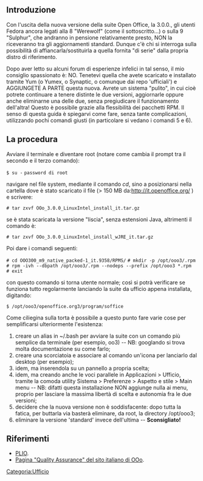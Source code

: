 Introduzione
------------

Con l'uscita della nuova versione della suite Open Office, la 3.0.0., gli utenti Fedora ancora legati alla 8 "Werewolf" (come il sottoscritto...) o sulla 9 "Sulphur", che andranno in pensione relativamente presto, NON la riceveranno tra gli aggiornamenti standard.
Dunque c'è chi si interroga sulla possibilità di affiancarla/sostituirla a quella fornita "di serie" dalla propria distro di riferimento.

Dopo aver letto su alcuni forum di esperienze infelici in tal senso, il mio consiglio spassionato è: NO.
Tenetevi quella che avete scaricato e installato tramite Yum (o Yumex, o Synaptic, o comunque dai repo 'ufficiali') e AGGIUNGETE A PARTE questa nuova. Avrete un sistema "pulito", in cui cioè potrete continuare a tenere distinte le due versioni, aggiornarle oppure anche eliminarne una delle due, senza pregiudicare il funzionamento dell'altra! Questo è possibile grazie alla flessibilità dei pacchetti RPM.
Il senso di questa guida è spiegarvi come fare, senza tante complicazioni, utilizzando pochi comandi giusti (in particolare si vedano i comandi 5 e 6).

La procedura
------------

Avviare il terminale e diventare root (notare come cambia il prompt tra il secondo e il terzo comando):

`$ su -`
`password di root`

navigare nel file system, mediante il comando *cd*, sino a posizionarsi nella cartella dove è stato scaricato il file (&gt; 150 MB da:<http://it.openoffice.org/> ) e scrivere:

`# tar zxvf OOo_3.0.0_LinuxIntel_install_it.tar.gz`

se è stata scaricata la versione "liscia", senza estensioni Java, altrimenti il comando è:

`# tar zxvf OOo_3.0.0_LinuxIntel_install_wJRE_it.tar.gz`

Poi dare i comandi seguenti:

`# cd OOO300_m9_native_packed-1_it.9358/RPMS/`
`# mkdir -p /opt/ooo3/.rpm`
`# rpm -ivh --dbpath /opt/ooo3/.rpm --nodeps --prefix /opt/ooo3 *.rpm`
`# exit`

con questo comando si torna utente normale; così si potrà verificare se funziona tutto regolarmente lanciando la suite da ufficio appena installata, digitando:

`$ /opt/ooo3/openoffice.org3/program/soffice`

Come ciliegina sulla torta è possibile a questo punto fare varie cose per semplificarsi ulteriormente l'esistenza:

1.  creare un alias in ~/.bash per avviare la suite con un comando più semplice da terminale (per esempio, oo3) -- NB: googlando si trova molta documentazione su come farlo;
2.  creare una scorciatoia e associare al comando un'icona per lanciarlo dal desktop (per esempio);
3.  idem, ma inserendola su un pannello a propria scelta;
4.  idem, ma creando anche le voci parallele in Applicazioni &gt; Ufficio, tramite la comoda utility Sistema &gt; Preferenze &gt; Aspetto e stile &gt; Main menu -- NB: difatti questa installazione NON aggiunge nulla ai menu, proprio per lasciare la massima libertà di scelta e autonomia fra le due versioni;
5.  decidere che la nuova versione non è soddisfacente: dopo tutta la fatica, per buttarla via basterà eliminare, da root, la directory /opt/ooo3;
6.  eliminare la versione 'standard' invece dell'ultima -- **Sconsigliato!**

Riferimenti
-----------

-   [PLIO](http://www.plio.it/).
-   [Pagina "Quality Assurance" del sito italiano di OOo](http://it.openoffice.org/qa).

<Categoria:Ufficio>
